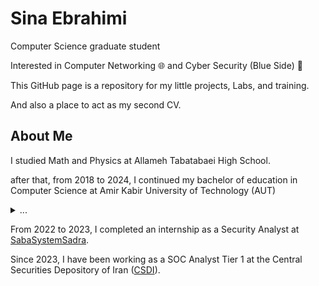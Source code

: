# Sina Ebrahimi

Computer Science graduate student

Interested in Computer Networking 🌐 and Cyber Security (Blue Side) 🔵

This GitHub page is a repository for my little projects, Labs, and training.

And also a place to act as my second CV.

## About Me

I studied Math and Physics at Allameh Tabatabaei High School. 

after that, from 2018 to 2024, I continued my bachelor of education in Computer Science at Amir Kabir University of Technology (AUT)

<details>
<summary>...</summary>
yes 18 to 24 is long enough to get your masters degree but im not that smart
(and also some courses like "human in islam" and "Islamic thought" are hard to pass)
</details>

From 2022 to 2023, I completed an internship as a Security Analyst at [SabaSystemSadra](https://www.ssystems.ir). 

Since 2023, I have been working as a SOC Analyst Tier 1 at the Central Securities Depository of Iran ([CSDI](http://www.csdiran.ir/)).














